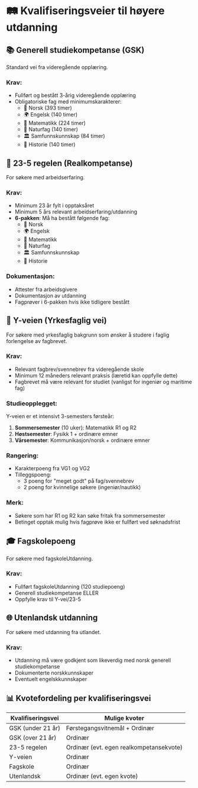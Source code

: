 # 🛤️ Kvalifiseringsveier til høyere utdanning

## 📚 Generell studiekompetanse (GSK)
Standard vei fra videregående opplæring.

### Krav:
- Fullført og bestått 3-årig videregående opplæring
- Obligatoriske fag med minimumskarakterer:
  - 📝 Norsk (393 timer)
  - 🌍 Engelsk (140 timer) 
  - 🔢 Matematikk (224 timer)
  - 🔬 Naturfag (140 timer)
  - 🏛️ Samfunnskunnskap (84 timer)
  - 📜 Historie (140 timer)

## 👷 23-5 regelen (Realkompetanse)
For søkere med arbeidserfaring.

### Krav:
- Minimum 23 år fylt i opptaksåret
- Minimum 5 års relevant arbeidserfaring/utdanning
- **6-pakken**: Må ha bestått følgende fag:
  - 📝 Norsk
  - 🌍 Engelsk
  - 🔢 Matematikk
  - 🔬 Naturfag
  - 🏛️ Samfunnskunnskap
  - 📜 Historie

### Dokumentasjon:
- Attester fra arbeidsgivere
- Dokumentasjon av utdanning
- Fagprøver i 6-pakken hvis ikke tidligere bestått

## 🔧 Y-veien (Yrkesfaglig vei)
For søkere med yrkesfaglig bakgrunn som ønsker å studere i faglig forlengelse av fagbrevet.

### Krav:
- Relevant fagbrev/svennebrev fra videregående skole
- Minimum 12 måneders relevant praksis (læretid kan oppfylle dette)
- Fagbrevet må være relevant for studiet (vanligst for ingeniør og maritime fag)

### Studieopplegget:
Y-veien er et intensivt 3-semesters førsteår:
1. **Sommersemester** (10 uker): Matematikk R1 og R2
2. **Høstsemester**: Fysikk 1 + ordinære emner
3. **Vårsemester**: Kommunikasjon/norsk + ordinære emner

### Rangering:
- Karakterpoeng fra VG1 og VG2
- Tilleggspoeng:
  - 3 poeng for "meget godt" på fag/svennebrev
  - 2 poeng for kvinnelige søkere (ingeniør/nautikk)

### Merk:
- Søkere som har R1 og R2 kan søke fritak fra sommersemester
- Betinget opptak mulig hvis fagprøve ikke er fullført ved søknadsfrist

## 🎓 Fagskolepoeng
For søkere med fagskoleUtdanning.

### Krav:
- Fullført fagskoleUtdanning (120 studiepoeng)
- Generell studiekompetanse ELLER
- Oppfylle krav til Y-vei/23-5

## 🌐 Utenlandsk utdanning
For søkere med utdanning fra utlandet.

### Krav:
- Utdanning må være godkjent som likeverdig med norsk generell studiekompetanse
- Dokumenterte norskkunnskaper
- Eventuelt engelskkunnskaper

## 📊 Kvotefordeling per kvalifiseringsvei

| Kvalifiseringsvei | Mulige kvoter |
|-------------------|---------------|
| GSK (under 21 år) | Førstegangsvitnemål + Ordinær |
| GSK (over 21 år) | Ordinær |
| 23-5 regelen | Ordinær (evt. egen realkompetansekvote) |
| Y-veien | Ordinær |
| Fagskole | Ordinær |
| Utenlandsk | Ordinær (evt. egen kvote) |